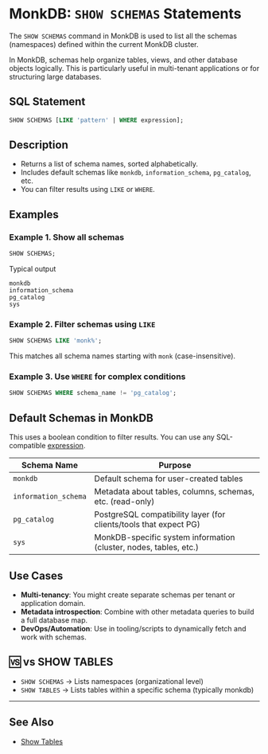 # MonkDB: `SHOW SCHEMAS` Statements

The `SHOW SCHEMAS` command in MonkDB is used to list all the schemas (namespaces) defined within the current MonkDB cluster.

In MonkDB, schemas help organize tables, views, and other database objects logically. This is particularly useful in multi-tenant applications or for structuring large databases.

## SQL Statement

```sql
SHOW SCHEMAS [LIKE 'pattern' | WHERE expression];
```

## Description

- Returns a list of schema names, sorted alphabetically.
- Includes default schemas like `monkdb`, `information_schema`, `pg_catalog`, etc.
- You can filter results using `LIKE` or `WHERE`.

## Examples
### Example 1. Show all schemas

```sql
SHOW SCHEMAS;
```

Typical output

```text
monkdb
information_schema
pg_catalog
sys
```

### Example 2. Filter schemas using `LIKE`

```sql
SHOW SCHEMAS LIKE 'monk%';
```

This matches all schema names starting with `monk` (case-insensitive).

### Example 3. Use `WHERE` for complex conditions

```sql
SHOW SCHEMAS WHERE schema_name != 'pg_catalog';
```

## Default Schemas in MonkDB

This uses a boolean condition to filter results. You can use any SQL-compatible [expression](../11_monkdb_value_expressions.md).

| Schema Name          | Purpose                                                        |
|----------------------|----------------------------------------------------------------|
| `monkdb`                | Default schema for user-created tables                        |
| `information_schema` | Metadata about tables, columns, schemas, etc. (read-only)     |
| `pg_catalog`         | PostgreSQL compatibility layer (for clients/tools that expect PG) |
| `sys`                | MonkDB-specific system information (cluster, nodes, tables, etc.) |


## Use Cases

- **Multi-tenancy**: You might create separate schemas per tenant or application domain.
- **Metadata introspection**: Combine with other metadata queries to build a full database map.
- **DevOps/Automation**: Use in tooling/scripts to dynamically fetch and work with schemas.

## 🆚 vs SHOW TABLES

- `SHOW SCHEMAS` → Lists namespaces (organizational level)
- `SHOW TABLES` → Lists tables within a specific schema (typically monkdb)

---

## See Also

- [Show Tables](./75_SHOW_TABLES.md)
